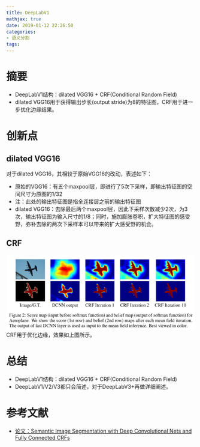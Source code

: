 ```yaml
---
title: DeepLabV1
mathjax: true
date: 2019-01-12 22:26:50
categories: 
- 语义分割
tags:
---
```


# 摘要

- DeepLabV1结构：dilated VGG16 + CRF(Conditional Random Field)
- dilated VGG16用于获得输出步长(output stride)为8的特征图，CRF用于进一步优化边缘结果。

<!-- more -->

# 创新点

## dilated VGG16
对于dilated VGG16，其相较于原始VGG16的改动，表述如下：
- 原始的VGG16：有五个maxpool层，即进行了5次下采样，即输出特征图的空间尺寸为原图的$1/32$
- 注：此处的输出特征图是指全连接层之前的输出特征图
- dilated VGG16：去除最后两个maxpool层，因此下采样次数减少2次，为3次，输出特征图为输入尺寸的$1/8$；同时，施加膨胀卷积，扩大特征图的感受野，弥补去除的两次下采样本可以带来的扩大感受野的机会。

## CRF
<img src="/images/DeepLabV1/1.png"  width = "700" height = "200"/>
CRF用于优化边缘，效果如上图所示。

# 总结
- DeepLabV1结构：dilated VGG16 + CRF(Conditional Random Field)
- DeepLabV1/V2/V3都只会简述，对于DeepLabV3+再做详细阐述。

# 参考文献
- [论文：Semantic Image Segmentation with Deep Convolutional Nets and Fully Connected CRFs](https://arxiv.org/pdf/1412.7062.pdf)


